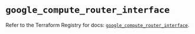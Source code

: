 # `google_compute_router_interface`

Refer to the Terraform Registry for docs: [`google_compute_router_interface`](https://registry.terraform.io/providers/hashicorp/google/6.11.0/docs/resources/compute_router_interface).
